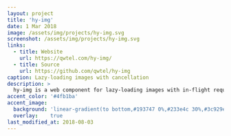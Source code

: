 ```yaml
---
layout: project
title: 'hy-img'
date: 1 Mar 2018
image: /assets/img/projects/hy-img.svg
screenshot: /assets/img/projects/hy-img.svg
links:
  - title: Website
    url: https://qwtel.com/hy-img/
  - title: Source
    url: https://github.com/qwtel/hy-img
caption: Lazy-loading images with cancellation
description: >
  hy-img is a web component for lazy-loading images with in-flight request cancellation for images that are scrolled out of view.
accent_color: '#4fb1ba'
accent_image:
  background: 'linear-gradient(to bottom,#193747 0%,#233e4c 30%,#3c929e 50%,#d5d5d4 70%,#cdccc8 100%)'
  overlay:    true
last_modified_at: 2018-08-03
---
```

